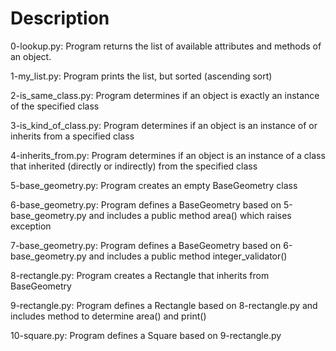 # Description

0-lookup.py: Program returns the list of available attributes and methods of an object.

1-my_list.py: Program prints the list, but sorted (ascending sort)

2-is_same_class.py: Program determines if an object is exactly an instance of the specified class

3-is_kind_of_class.py: Program determines if an object is an instance of or inherits from a specified class

4-inherits_from.py: Program determines if an object is an instance of a class that inherited (directly or indirectly) from the specified class

5-base_geometry.py: Program creates an empty BaseGeometry class

6-base_geometry.py: Program defines a BaseGeometry based on 5-base_geometry.py and includes a public method area() which raises exception

7-base_geometry.py: Program defines a BaseGeometry based on 6-base_geometry.py and includes a public method integer_validator()

8-rectangle.py: Program creates a Rectangle that inherits from BaseGeometry

9-rectangle.py: Program defines a Rectangle based on 8-rectangle.py and includes method to determine area() and print()

10-square.py: Program defines a Square based on 9-rectangle.py

